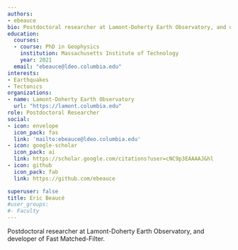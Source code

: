 ```yaml
---
authors:
- ebeauce
bio: Postdoctoral researcher at Lamont-Doherty Earth Observatory, and developer of Fast Matched-Filter.
education:
  courses:
  - course: PhD in Geophysics
    institution: Massachusetts Institute of Technology
    year: 2021
  email: "ebeauce@ldeo.columbia.edu"
interests:
- Earthquakes
- Tectonics
organizations:
- name: Lamont-Doherty Earth Observatory
  url: "https://lamont.columbia.edu"
role: Postdoctoral Researcher
social:
- icon: envelope
  icon_pack: fas
  link: 'mailto:ebeauce@ldeo.columbia.edu'
- icon: google-scholar
  icon_pack: ai
  link: https://scholar.google.com/citations?user=cNC9p3EAAAAJ&hl
- icon: github
  icon_pack: fab
  link: https://github.com/ebeauce

superuser: false
title: Eric Beaucé
#user_groups:
#- Faculty
---
```


Postdoctoral researcher at Lamont-Doherty Earth Observatory, and developer of Fast Matched-Filter.
